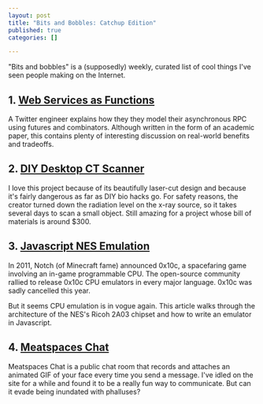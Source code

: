 ```yaml
--- 
layout: post
title: "Bits and Bobbles: Catchup Edition"
published: true
categories: []

---
```


"Bits and bobbles" is a (supposedly) weekly, curated list of cool things I've seen people making on the Internet.

## 1. [Web Services as Functions](http://monkey.org/~marius/funsrv.pdf)
A Twitter engineer explains how they they model their asynchronous RPC using futures and combinators. Although written in the form of an academic paper, this contains plenty of interesting discussion on real-world benefits and tradeoffs.

## 2. [DIY Desktop CT Scanner](http://www.tricorderproject.org/blog/towards-an-inexpensive-open-source-desktop-ct-scanner/)
I love this project because of its beautifully laser-cut design and because it's fairly dangerous as far as DIY bio hacks go. For safety reasons, the creator turned down the radiation level on the x-ray source, so it takes several days to scan a small object. Still amazing for a project whose bill of materials is around $300.

## 3. [Javascript NES Emulation](http://blog.alexanderdickson.com/javascript-nes-emulator-part-1)
In 2011, Notch (of Minecraft fame) announced 0x10c, a spacefaring game involving an in-game programmable CPU. The open-source community rallied to release 0x10c CPU emulators in every major language. 0x10c was sadly cancelled this year.

But it seems CPU emulation is in vogue again. This article walks through the architecture of the NES's Ricoh 2A03 chipset and how to write an emulator in Javascript.


## 4. [Meatspaces Chat](http://chat.meatspac.es)
Meatspaces Chat is a public chat room that records and attaches an animated GIF of your face every time you send a message. I've idled on the site for a while and found it to be a really fun way to communicate. But can it evade being inundated with phalluses?